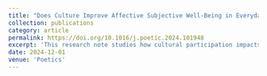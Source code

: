 ```yaml
---
title: "Does Culture Improve Affective Subjective Well-Being in Everyday Life? An Experimental Sampling Approach"
collection: publications
category: article
permalink: https://doi.org/10.1016/j.poetic.2024.101948
excerpt: 'This research note studies how cultural participation impacts affective well-being in everyday life by taking a novel methodological approach via Experience Sampling Methodology (ESM). The potential for culture to improve the well-being of citizens has been a long-running subject of study. Through participation in cultural activities, individuals would gain experiences that foster feelings of liberation, engagement and confidence which are translated into positive emotions. However, existing studies have limitations, such as lacking the possibility to establish causal relationships or being limited to laboratory settings and specific cases. To increase our understanding of how cultural participation affects affective well-being, we use ESM. This is a diary survey type which allows researchers to examine what people do, feel, and think during their daily life. More than 270 respondents filled out up to 28 mini-questionnaires during a week. This created a semi-experimental design in which feelings can be compared between moments following participation and no participation. The results show significant positive impact of participation on well-being, controlled for where individuals are and with whom, as well as social background characteristics.'
date: 2024-12-01
venue: 'Poetics'
---
```


